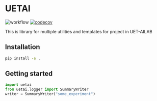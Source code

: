 # UETAI
![workflow](https://github.com/UETAILab/uetai/actions/workflows/lint-test.yml/badge.svg)
[![codecov](https://codecov.io/gh/UETAILab/uetai/branch/main/graph/badge.svg?token=9KY7UU1QNB)](https://codecov.io/gh/UETAILab/uetai)

This is library for multiple utilities and templates for project in UET-AILAB

## Installation

```bash
pip install -e .
```

## Getting started

```python
import uetai
from uetai.logger import SummaryWriter
writer = SummaryWriter("some_experiment")
```